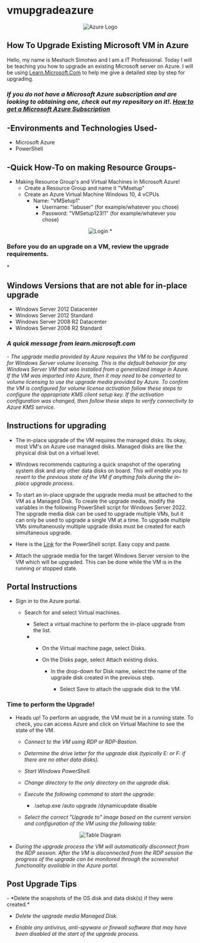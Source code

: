 # vmupgradeazure
<p align="center">
<img src="https://i.imgur.com/hbO1sQ3.png" alt="Azure Logo"/>
</p>

<h2>How To Upgrade Existing Microsoft VM in Azure</h2>

Hello, my name is Meshach Simotwo and I am a IT Professional. Today I will be teaching you how to upgrade an existing Microsoft server on Azure. I will be using [Learn.Microsoft.Com](https://learn.microsoft.com/en-us/azure/virtual-machines/windows-in-place-upgrade) to help me give a detailed step by step for upgrading.<br>

*<h3>If you do not have a Microsoft Azure subscription and are looking to obtaining one, check out my repository on it!. [How to get a Microsoft Azure Subscription](https://github.com/msimotwo/mszuresubscription)</h3>*

<h2>-Environments and Technologies Used-</h2>

- Microsoft Azure
- PowerShell

<h2>-Quick How-To on making Resource Groups-</h2>

  - Making Resource Group's and Virtual Machines in Microsoft Azure!
    - Create a Resource Group and name it "VMsetup"
    - Create an Azure Virtual Machine Windows 10, 4 vCPUs
      - Name: "VMSetup1"
        - Username: "labuser" (for example/whatever you chose)
        - Password: "VMSetup123!1" (for example/whatever you chose)

<p align="center">
<img src="https://i.imgur.com/OIz9zEZ.png" alt="Login"/>
*<h3>Before you do an upgrade on a VM, review the upgrade requirements.</h3>*

<h2>Windows Versions that are not able for in-place upgrade</h2>
  
  - Windows Server 2012 Datacenter
  - Windows Server 2012 Standard
  - Windows Server 2008 R2 Datacenter
  - Windows Server 2008 R2 Standard

*<h3>A quick message from learn.microsoft.com</h3>*

*- The upgrade media provided by Azure requires the VM to be configured for Windows Server volume licensing. This is the default behavior for any Windows Server VM that was installed from a generalized image in Azure. If the VM was imported into Azure, then it may need to be converted to volume licensing to use the upgrade media provided by Azure. To confirm the VM is configured for volume license activation follow these steps to configure the appropriate KMS client setup key. If the activation configuration was changed, then follow these steps to verify connectivity to Azure KMS service.*
  
<h2>Instructions for upgrading</h2>
 
- The in-place upgrade of the VM requires the managed disks. Its okay, most VM's on Azure use managed disks. Managed disks are like the physical disk but on a virtual level.
- Windows recommends capturing a quick snapshot of the operating system disk and any other data disks on board. *This will enable you to revert to the previous state of the VM if anything fails during the in-place upgrade process.*

- To start an in-place upgrade the upgrade media must be attached to the VM as a Managed Disk. To create the upgrade media, modify the variables in the following PowerShell script for Windows Server 2022. The upgrade media disk can be used to upgrade multiple VMs, but it can only be used to upgrade a single VM at a time. To upgrade multiple VMs simultaneously multiple upgrade disks must be created for each simultaneous upgrade.
- Here is the [Link](https://docs.google.com/document/d/1u3_zoOUYfd8HIRGuitxRaUUYFao06YZ9O-6I9rl8kOs/edit?usp=sharing) for the PowerShell script. Easy copy and paste.

- Attach the upgrade media for the target Windows Server version to the VM which will be upgraded. This can be done while the VM is in the running or stopped state.

<h2>Portal Instructions</h2>

- Sign in to the Azure portal.
  - Search for and select Virtual machines.

    - Select a virtual machine to perform the in-place upgrade from the list.
    - - On the Virtual machine page, select Disks.

      - On the Disks page, select Attach existing disks.

        - In the drop-down for Disk name, select the name of the upgrade disk created in the previous step.

          - Select Save to attach the upgrade disk to the VM.

<h3>Time to perform the Upgrade!</h3>

- Heads up! To perform an upgrade, the VM must be in a running state. To check, you can access Azure and click on Virtual Machine to see the state of the VM.
  
  - *Connect to the VM using RDP or RDP-Bastion.*

  - *Determine the drive letter for the upgrade disk (typically E: or F: if there are no other data disks).*

  - *Start Windows PowerShell.*

  - *Change directory to the only directory on the upgrade disk.*

  - *Execute the following command to start the upgrade:*
    - .\setup.exe /auto upgrade /dynamicupdate disable 

  - *Select the correct "Upgrade to" image based on the current version and configuration of the VM using the following table:*

<p align="center">
<img src="https://i.imgur.com/zgXdJnC.png" alt="Table Diagram"/>
</p>

- *During the upgrade process the VM will automatically disconnect from the RDP session. After the VM is disconnected from the RDP session the progress of the upgrade can be monitored through the screenshot functionality available in the Azure portal.*

<h2>Post Upgrade Tips</h3>
- *Delete the snapshots of the OS disk and data disk(s) if they were created.*

- *Delete the upgrade media Managed Disk.*

- *Enable any antivirus, anti-spyware or firewall software that may have been disabled at the start of the upgrade process.*
